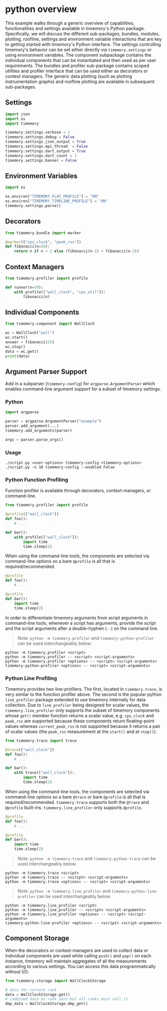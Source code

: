 # python overview

This example walks through a generic overview of capabilities, functionalities and settings available in timemory's Python package. Specifically, we will discuss the different sub-packages, bundles, modules, plotting, roofline, settings and environment variable interactions that are key to getting started with timemory's Python interface. The settings controlling timemory's behavior can be set either directly via `timemory.settings` or using environment variables. The component subpackage contains the individual components that can be instantiated and then used as per user requirements. The bundles and profiler sub-package contains scoped utilities and profiler interface that can be used either as decorators or context managers. The generic data plotting (such as plotting instrumentation graphs) and roofline plotting are available in subsequent sub-packages.

## Settings

```python
import json
import os
import timemory

timemory.settings.verbose = 1
timemory.settings.debug = False
timemory.settings.json_output = True
timemory.settings.mpi_thread  = False
timemory.settings.dart_output = True
timemory.settings.dart_count = 1
timemory.settings.banner = False
```

## Environment Variables

```python
import os

os.environ["TIMEMORY_FLAT_PROFILE"] = "ON"
os.environ["TIMEMORY_TIMELINE_PROFILE"] = "ON"
timemory.settings.parse()
```

## Decorators

```python
from timemory.bundle import marker

@marker(["cpu_clock", "peak_rss"])
def fibonacci(n=20):
    return n if n < 2 else (fibonacci(n-1) + fibonacci(n-2))
```

## Context Managers

```python
from timemory.profiler import profile

def runner(n=20):
    with profile(["wall_clock", "cpu_util"]):
        fibonacci(n)
```

## Individual Components

```python
from timemory.component import WallClock

wc = WallClock("wall")
wc.start()
answer = fibonacci(25)
wc.stop()
data = wc.get()
print(data)
```

## Argument Parser Support

Add in a subparser (`timemory-config`) for `argparse.ArgumentParser` which enables
command-line argument support for a subset of timemory settings.

### Python

```python
import argparse

parser = argparse.ArgumentParser("example")
parser.add_argument(...)
timemory.add_arguments(parser)

args = parser.parse_args()
```

### Usage

```console
./script.py <user-options> timemory-config <timemory-options>
./script.py -n 10 timemory-config --enabled False
```

### Python Function Profiling

Function profiler is available through decorators, context-managers, or command-line.

```python
from timemory.profiler import profile

@profile(["wall_clock"])
def foo():
    # ...

def bar():
    with profile(["wall_clock"]):
        import time
        time.sleep(2)
```

When using the command-line tools, the components are selected via command-line options so a
bare `@profile` is all that is required/recommended.

```python
@profile
def foo():
    # ...

@profile
def bar():
    import time
    time.sleep(2)
```

In order to differentiate timemory arguments from script arguments in command-line tools, whenever
a script has arguments, provide the script and the script arguments after a double-hyphen (`--`)
on the command line.

> Note: `python -m timemory.profiler` and `timemory-python-profiler` can be used interchangeably below.

```console
python -m timemory.profiler <script>
python -m timemory.profiler -- <script> <script-arguments>
python -m timemory.profiler <options> -- <script> <script-arguments>
timemory-python-profiler <options> -- <script> <script-arguments>
```

### Python Line Profiling

Timemory provides two line-profilers. The first, located in `timemory.trace`,
is very similar to the function profiler above. The second is the popular python `line_profiler`
package extended to use timemory internally for data collection. Due to `line_profiler` being
designed for scalar values, the `timemory.line_profiler` only supports the subset of timemory
components whose `get()` member function returns a scalar value, e.g. `cpu_clock` and `peak_rss`
are supported because these components return floating-point values whereas `current_peak_rss`
is not supported because it returns a pair of scalar values (the `peak_rss` measurement at the
`start()` and at `stop()`).

```python
from timemory.trace import trace

@trace(["wall_clock"])
def foo():
    # ...

def bar():
    with trace(["wall_clock"]):
        import time
        time.sleep(2)
```

When using the command-line tools, the components are selected via command-line options so a
bare `@trace` or bare `@profile` is all that is required/recommended. `timemory.trace` supports
both the `@trace` and `@profile` built-ins. `timemory.line_profiler` only supports `@profile`.

```python
@profile
def foo():
    # ...

@profile
def bar():
    import time
    time.sleep(2)
```

> Note: `python -m timemory.trace` and `timemory-python-trace` can be used interchangeably below.

```console
python -m timemory.trace <script>
python -m timemory.trace -- <script> <script-arguments>
python -m timemory.trace <options> -- <script> <script-arguments>
```

> Note: `python -m timemory.line_profiler` and `timemory-python-line-profiler` can be used interchangeably below.

```console
python -m timemory.line_profiler <script>
python -m timemory.line_profiler -- <script> <script-arguments>
python -m timemory.line_profiler <options> -- <script> <script-arguments>
timemory-python-line-profiler <options> -- <script> <script-arguments>
```

## Component Storage

When the decorators or context-managers are used to collect data or individual components
are used while calling `push()` and `pop()` on each instance, timemory will maintain
aggregates of all the measurements according to various settings. You can access this
data programmatically without I/O.

```python
from timemory.storage import WallClockStorage

# data for current rank
data = WallClockStorage.get()
# combined data on rank zero but all ranks must call it
dmp_data = WallClockStorage.dmp_get()
```
